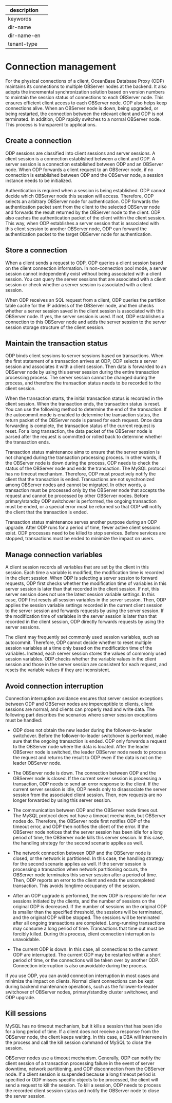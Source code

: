 |description||
|---|---|
|keywords||
|dir-name||
|dir-name-en||
|tenant-type||

# Connection management

For the physical connections of a client, OceanBase Database Proxy (ODP) maintains its connections to multiple OBServer nodes at the backend. It also adopts the incremental synchronization solution based on version numbers to maintain the session status of connections to each OBServer node. This ensures efficient client access to each OBServer node. ODP also helps keep connections alive. When an OBServer node is down, being upgraded, or being restarted, the connection between the relevant client and ODP is not terminated. In addition, ODP rapidly switches to a normal OBServer node. This process is transparent to applications.

## Create a connection

ODP sessions are classified into client sessions and server sessions. A client session is a connection established between a client and ODP. A server session is a connection established between ODP and an OBServer node. When ODP forwards a client request to an OBServer node, if no connection is established between ODP and the OBServer node, a session instance needs to be initialized.

Authentication is required when a session is being established. ODP cannot decide which OBServer node this session will access. Therefore, ODP selects an arbitrary OBServer node for authentication. ODP forwards the authentication packet sent from the client to the selected OBServer node and forwards the result returned by the OBServer node to the client. ODP also caches the authentication packet of the client within the client session. This way, when ODP establishes a server session that is associated with this client session to another OBServer node, ODP can forward the authentication packet to the target OBServer node for authentication.

## Store a connection

When a client sends a request to ODP, ODP queries a client session based on the client connection information. In non-connection pool mode, a server session cannot independently exist without being associated with a client session. You can query the server sessions that are associated with a client session or check whether a server session is associated with a client session.

When ODP receives an SQL request from a client, ODP queries the partition table cache for the IP address of the OBServer node, and then checks whether a server session saved in the client session is associated with this OBServer node. If yes, the server session is used. If not, ODP establishes a connection to this OBServer node and adds the server session to the server session storage structure of the client session.

## Maintain the transaction status

ODP binds client sessions to server sessions based on transactions. When the first statement of a transaction arrives at ODP, ODP selects a server session and associates it with a client session. Then data is forwarded to an OBServer node by using this server session during the entire transaction processing process. The server session cannot be changed during the process, and therefore the transaction status needs to be recorded to the client session.

When the transaction starts, the initial transaction status is recorded in the client session. When the transaction ends, the transaction status is reset. You can use the following method to determine the end of the transaction: If the autocommit mode is enabled to determine the transaction status, the return packet of the OBServer node is parsed for each request. Once data forwarding is complete, the transaction status of the current request is reset. For a long transaction, the data packet of the OBServer node is parsed after the request is committed or rolled back to determine whether the transaction ends.

Transaction status maintenance aims to ensure that the server session is not changed during the transaction processing process. In other words, if the OBServer node is down during the process, ODP needs to check the status of the OBServer node and ends the transaction. The MySQL protocol has no timeout mechanism. Therefore, ODP must proactively notify the client that the transaction is ended. Transactions are not synchronized among OBServer nodes and cannot be migrated. In other words, a transaction must be processed only by the OBServer node that accepts the request and cannot be processed by other OBServer nodes. Before primary/standby ODP switchover is performed, the ongoing transaction must be ended, or a special error must be returned so that ODP will notify the client that the transaction is ended.

Transaction status maintenance serves another purpose during an ODP upgrade. After ODP runs for a period of time, fewer active client sessions exist. ODP processes need to be killed to stop services. Before services are stopped, transactions must be ended to minimize the impact on users.

## Manage connection variables

A client session records all variables that are set by the client in this session. Each time a variable is modified, the modification time is recorded in the client session. When ODP is selecting a server session to forward requests, ODP first checks whether the modification time of variables in this server session is later than that recorded in the client session. If not, this server session does not use the latest session variable settings. In this case, ODP first resets all session variables in the server session. Then, ODP applies the session variable settings recorded in the current client session to the server session and forwards requests by using the server session. If the modification time of variables in the server session is later than that recorded in the client session, ODP directly forwards requests by using the server sessions.

The client may frequently set commonly used session variables, such as autocommit. Therefore, ODP cannot decide whether to reset multiple session variables at a time only based on the modification time of the variables. Instead, each server session stores the values of commonly used session variables. ODP checks whether the variable values in the client session and those in the server session are consistent for each request, and resets the variable values if they are inconsistent.

## Avoid connection interruption

Connection interruption avoidance ensures that server session exceptions between ODP and OBServer nodes are imperceptible to clients, client sessions are normal, and clients can properly read and write data. The following part describes the scenarios where server session exceptions must be handled:

* ODP does not obtain the new leader during the follower-to-leader switchover. Before the follower-to-leader switchover is performed, make sure that the ongoing transaction is ended. ODP only forwards a request to the OBServer node where the data is located. After the leader OBServer node is switched, the leader OBServer node needs to process the request and returns the result to ODP even if the data is not on the leader OBServer node.

* The OBServer node is down. The connection between ODP and the OBServer node is closed. If the current server session is processing a transaction, ODP needs to send an error response to the client. If the current server session is idle, ODP needs only to disassociate the server session from the associated client session. Then, new requests are no longer forwarded by using this server session.

* The communication between ODP and the OBServer node times out. The MySQL protocol does not have a timeout mechanism, but OBServer nodes do. Therefore, the OBServer node first notifies ODP of the timeout error, and ODP then notifies the client of the error. If the OBServer node notices that the server session has been idle for a long period of time, the OBServer node kills this server session. In this case, the handling strategy for the second scenario applies as well.

* The network connection between ODP and the OBServer node is closed, or the network is partitioned. In this case, the handling strategy for the second scenario applies as well. If the server session is processing a transaction when network partitioning occurs, the OBServer node terminates this server session after a period of time. Then, ODP reports an error to the client and ends the uncompleted transaction. This avoids longtime occupancy of the session.

* After an ODP upgrade is performed, the new ODP is responsible for new sessions initiated by the clients, and the number of sessions on the original ODP is decreased. If the number of sessions on the original ODP is smaller than the specified threshold, the sessions will be terminated, and the original ODP will be stopped. The sessions will be terminated after all ongoing transactions are completed. Long-running transactions may consume a long period of time. Transactions that time out must be forcibly killed. During this process, client connection interruption is unavoidable.

* The current ODP is down. In this case, all connections to the current ODP are interrupted. The current ODP may be restarted within a short period of time, or the connections will be taken over by another ODP. Connection interruption is also unavoidable during the process.

If you use ODP, you can avoid connection interruption in most cases and minimize the impact on clients. Normal client connections can be kept during backend maintenance operations, such as the follower-to-leader switchover of OBServer nodes, primary/standby cluster switchover, and ODP upgrade.

## Kill sessions

MySQL has no timeout mechanism, but it kills a session that has been idle for a long period of time. If a client does not receive a response from the OBServer node, the client keeps waiting. In this case, a DBA will intervene in the process and call the kill session command of MySQL to close the session.

OBServer nodes use a timeout mechanism. Generally, ODP can notify the client session of a transaction processing failure in the event of server downtime, network partitioning, and ODP disconnection from the OBServer node. If a client session is suspended because a long timeout period is specified or ODP misses specific objects to be processed, the client will send a request to kill the session. To kill a session, ODP needs to process the recorded client session status and notify the OBServer node to close the server session.
